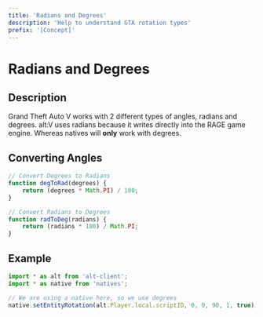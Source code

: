 ```yaml
---
title: 'Radians and Degrees'
description: 'Help to understand GTA rotation types'
prefix: '[Concept]'
---
```


# Radians and Degrees

## Description

Grand Theft Auto V works with 2 different types of angles, radians and degrees. alt:V uses radians because it writes directly into the RAGE game engine. Whereas natives will **only** work with degrees.

## Converting Angles

```js
// Convert Degrees to Radians
function degToRad(degrees) {
    return (degrees * Math.PI) / 180;
}

// Convert Radians to Degrees
function radToDeg(radians) {
    return (radians * 180) / Math.PI;
}
```

## Example

```js
import * as alt from 'alt-client';
import * as native from 'natives';

// We are using a native here, so we use degrees
native.setEntityRotation(alt.Player.local.scriptID, 0, 0, 90, 1, true);
```
